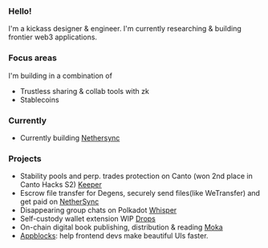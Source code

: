 ### Hello!

I'm a kickass designer & engineer. I'm currently researching & building frontier web3 applications.

### Focus areas
I'm building in a combination of
* Trustless sharing & collab tools with zk
* Stablecoins

### Currently
- Currently building [Nethersync](https://nethersync.xyz)


### Projects
- Stability pools and perp. trades protection on Canto (won 2nd place in Canto Hacks S2) [Keeper](https://keeper-ui.vercel.app/)
- Escrow file transfer for Degens, securely send files(like WeTransfer) and get paid on [NetherSync](https://nethersync.xyz)
- Disappearing group chats on Polkadot [Whisper](https://blue-whisper.vercel.app)
- Self-custody wallet extension WIP [Drops](https://github.com/od41/tack)
- On-chain digital book publishing, distribution & reading [Moka](https://github.com/od41/tack)
- [Appblocks](https://appblocks.xyz): help frontend devs make beautiful UIs faster.



<!--
**od41/od41** is a ✨ _special_ ✨ repository because its `README.md` (this file) appears on your GitHub profile.


